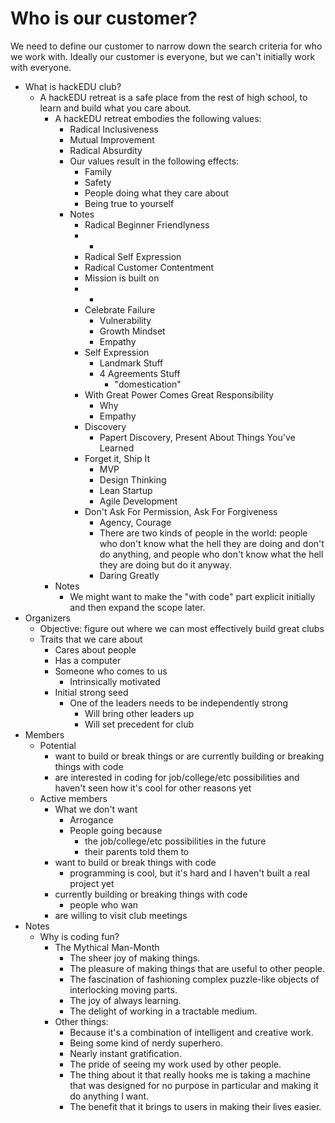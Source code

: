 # Who is our customer?

We need to define our customer to narrow down the search criteria for who we
work with. Ideally our customer is everyone, but we can't initially work with
everyone.

* What is hackEDU club?
  * A hackEDU retreat is a safe place from the rest of high school, to learn and build what you care about.
    * A hackEDU retreat embodies the following values:
      * Radical Inclusiveness
      * Mutual Improvement
      * Radical Absurdity
      * Our values result in the following effects:
        * Family
        * Safety
        * People doing what they care about
        * Being true to yourself
      * Notes
        * Radical Beginner Friendlyness
        * -
        * Radical Self Expression
        * Radical Customer Contentment
        * Mission is built on 
        * -
        * Celebrate Failure
          * Vulnerability
          * Growth Mindset
          * Empathy
        * Self Expression
          * Landmark Stuff
          * 4 Agreements Stuff
            * "domestication"
        * With Great Power Comes Great Responsibility
          * Why
          * Empathy
        * Discovery
          * Papert Discovery, Present About Things You've Learned
        * Forget it, Ship It
          * MVP
          * Design Thinking
          * Lean Startup
          * Agile Development
        * Don't Ask For Permission, Ask For Forgiveness
          * Agency, Courage
          * There are two kinds of people in the world: people who don't know what the hell they are doing and don't do anything, and people who don't know what the hell they are doing but do it anyway.
          * Daring Greatly
    * Notes
      * We might want to make the "with code" part explicit initially and then expand the scope later.
* Organizers
  * Objective: figure out where we can most effectively build great clubs
  * Traits that we care about
    * Cares about people
    * Has a computer
    * Someone who comes to us
      * Intrinsically motivated
    * Initial strong seed
      * One of the leaders needs to be independently strong
        * Will bring other leaders up
        * Will set precedent for club
* Members
  * Potential
    * want to build or break things or are currently building or breaking things with code
    * are interested in coding for job/college/etc possibilities and haven't seen how it's cool for other reasons yet
  * Active members
    * What we don't want
      * Arrogance
      * People going because
        * the job/college/etc possibilities in the future
        * their parents told them to
    * want to build or break things with code
      * programming is cool, but it's hard and I haven't built a real project yet
    * currently building or breaking things with code
      * people who wan
    * are willing to visit club meetings
* Notes
  * Why is coding fun?
    * The Mythical Man-Month
      * The sheer joy of making things.
      * The pleasure of making things that are useful to other people.
      * The fascination of fashioning complex puzzle-like objects of interlocking moving parts.
      * The joy of always learning.
      * The delight of working in a tractable medium.
    * Other things:
      * Because it's a combination of intelligent and creative work.
      * Being some kind of nerdy superhero.
      * Nearly instant gratification.
      * The pride of seeing my work used by other people.
      * The thing about it that really hooks me is taking a machine that was designed for no purpose in particular and making it do anything I want.
      * The benefit that it brings to users in making their lives easier.
